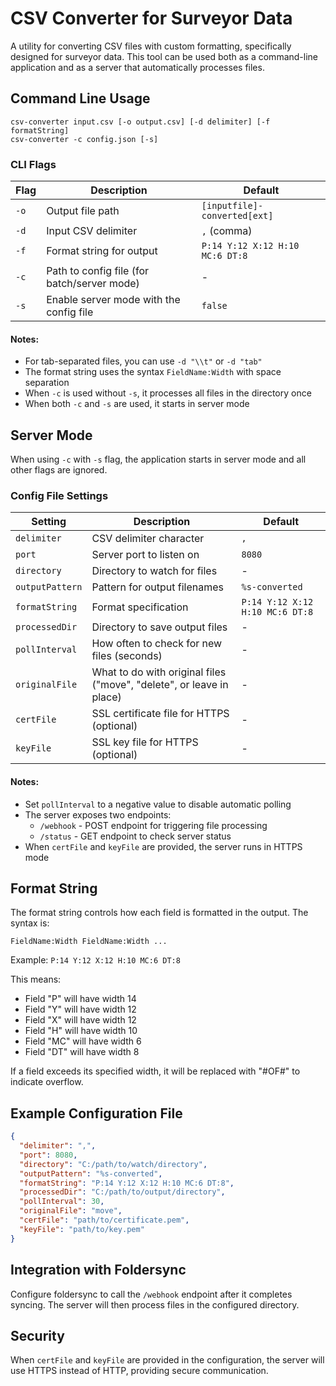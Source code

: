 # CSV Converter for Surveyor Data

A utility for converting CSV files with custom formatting, specifically designed for surveyor data. This tool can be used both as a command-line application and as a server that automatically processes files.

## Command Line Usage

```
csv-converter input.csv [-o output.csv] [-d delimiter] [-f formatString]
csv-converter -c config.json [-s]
```

### CLI Flags

| Flag | Description | Default |
|------|-------------|---------|
| `-o` | Output file path | `[inputfile]-converted[ext]` |
| `-d` | Input CSV delimiter | `,` (comma) |
| `-f` | Format string for output | `P:14 Y:12 X:12 H:10 MC:6 DT:8` |
| `-c` | Path to config file (for batch/server mode) | - |
| `-s` | Enable server mode with the config file | `false` |

#### Notes:
- For tab-separated files, you can use `-d "\\t"` or `-d "tab"`
- The format string uses the syntax `FieldName:Width` with space separation
- When `-c` is used without `-s`, it processes all files in the directory once
- When both `-c` and `-s` are used, it starts in server mode

## Server Mode

When using `-c` with `-s` flag, the application starts in server mode and all other flags are ignored.

### Config File Settings

| Setting | Description | Default |
|---------|-------------|---------|
| `delimiter` | CSV delimiter character | `,` |
| `port` | Server port to listen on | `8080` |
| `directory` | Directory to watch for files | - |
| `outputPattern` | Pattern for output filenames | `%s-converted` |
| `formatString` | Format specification | `P:14 Y:12 X:12 H:10 MC:6 DT:8` |
| `processedDir` | Directory to save output files | - |
| `pollInterval` | How often to check for new files (seconds) | - |
| `originalFile` | What to do with original files ("move", "delete", or leave in place) | - |
| `certFile` | SSL certificate file for HTTPS (optional) | - |
| `keyFile` | SSL key file for HTTPS (optional) | - |

#### Notes:
- Set `pollInterval` to a negative value to disable automatic polling
- The server exposes two endpoints:
  - `/webhook` - POST endpoint for triggering file processing
  - `/status` - GET endpoint to check server status
- When `certFile` and `keyFile` are provided, the server runs in HTTPS mode

## Format String

The format string controls how each field is formatted in the output. The syntax is:
```
FieldName:Width FieldName:Width ...
```

Example: `P:14 Y:12 X:12 H:10 MC:6 DT:8`

This means:
- Field "P" will have width 14
- Field "Y" will have width 12
- Field "X" will have width 12
- Field "H" will have width 10
- Field "MC" will have width 6
- Field "DT" will have width 8

If a field exceeds its specified width, it will be replaced with "#OF#" to indicate overflow.

## Example Configuration File

```json
{
  "delimiter": ",",
  "port": 8080,
  "directory": "C:/path/to/watch/directory",
  "outputPattern": "%s-converted",
  "formatString": "P:14 Y:12 X:12 H:10 MC:6 DT:8",
  "processedDir": "C:/path/to/output/directory",
  "pollInterval": 30,
  "originalFile": "move",
  "certFile": "path/to/certificate.pem",
  "keyFile": "path/to/key.pem"
}
```

## Integration with Foldersync

Configure foldersync to call the `/webhook` endpoint after it completes syncing. The server will then process files in the configured directory.

## Security

When `certFile` and `keyFile` are provided in the configuration, the server will use HTTPS instead of HTTP, providing secure communication.